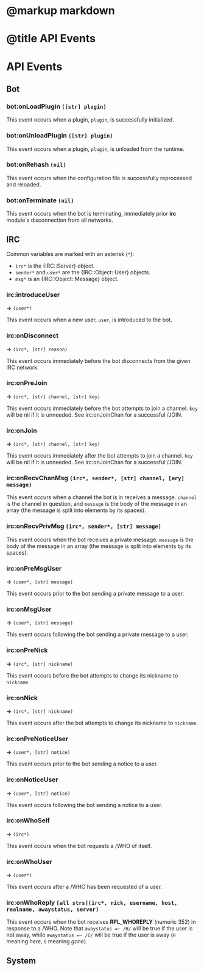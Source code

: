 # @markup markdown
# @title API Events

API Events
==========

## Bot

### bot:onLoadPlugin `([str] plugin)`

This event occurs when a plugin, `plugin`, is successfully initialized.

### bot:onUnloadPlugin `([str] plugin)`

This event occurs when a plugin, `plugin`, is unloaded from the runtime.

### bot:onRehash `(nil)`

This event occurs when the configuration file is successfully reprocessed and reloaded.

### bot:onTerminate `(nil)`

This event occurs when the bot is terminating, immediately prior **irc** module's disconnection
from all networks.

## IRC

Common variables are marked with an asterisk (`*`):

* `irc*` is the {IRC::Server} object.
* `sender*` and `user*` are the {IRC::Object::User} objects.
* `msg*` is an {IRC::Object::Message} object.

### irc:introduceUser

**->** `(user*)`

This event occurs when a new user, `user`, is introduced to the bot.

### irc:onDisconnect

**->** `(irc*, [str] reason)`

This event occurs immediately before the bot disconnects from the given IRC network.

### irc:onPreJoin

**->** `(irc*, [str] channel, [str] key)`

This event occurs immediately before the bot attempts to join a channel. `key` will be nil if it is
unneeded. See irc:onJoinChan for a successful /JOIN.

### irc:onJoin

**->** `(irc*, [str] channel, [str] key)`

This event occurs immediately after the bot attempts to join a channel. `key` will be nil if it is
unneeded. See irc:onJoinChan for a successful /JOIN.

### irc:onRecvChanMsg `(irc*, sender*, [str] channel, [ary] message)`

This event occurs when a channel the bot is in receives a message. `channel` is the channel in
question, and `message` is the body of the message in an array (the message is split into elements
by its spaces).

### irc:onRecvPrivMsg `(irc*, sender*, [str] message)`

This event occurs when the bot receives a private message. `message` is the body of the message in
an array (the message is split into elements by its spaces).

### irc:onPreMsgUser

**->** `(user*, [str] message)`

This event occurs prior to the bot sending a private message to a user.

### irc:onMsgUser

**->** `(user*, [str] message)`

This event occurs following the bot sending a private message to a user.

### irc:onPreNick

**->** `(irc*, [str] nickname)`

This event occurs before the bot attempts to change its nickname to `nickname`.

### irc:onNick

**->** `(irc*, [str] nickname)`

This event occurs after the bot attempts to change its nickname to `nickname`.

### irc:onPreNoticeUser

**->** `(user*, [str] notice)`

This event occurs prior to the bot sending a notice to a user.

### irc:onNoticeUser

**->** `(user*, [str] notice)`

This event occurs following the bot sending a notice to a user.

### irc:onWhoSelf

**->** `(irc*)`

This event occurs when the bot requests a /WHO of itself.

### irc:onWhoUser

**->** `(user*)`

This event occurs after a /WHO has been requested of a user.

### irc:onWhoReply `[all strs](irc*, nick, username, host, realname, awaystatus, server)`

This event occurs when the bot receives **RPL_WHOREPLY** (numeric 352) in response to a /WHO. Note that
`awaystatus =~ /H/` will be true if the user is not away, while `awaystatus =~ /G/` will be true if the
user is away (`H` meaning _here_, `G` meaning _gone_).

## System
